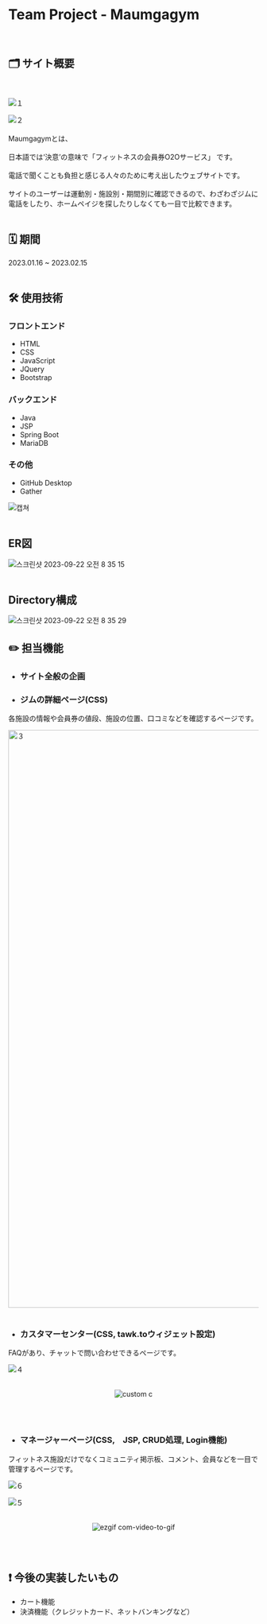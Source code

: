 # Team Project - Maumgagym
<br>

## 🗂️ サイト概要
<br>

![１](https://github.com/hee-ding/team-pro/assets/122540359/5be3c92f-a601-4c33-bb23-cd06608399cb)

![２](https://github.com/hee-ding/team-pro/assets/122540359/d4527d52-7c5a-4c43-a943-c6c6289552ef)
<br><br>
Maumgagymとは、
<br><br>
日本語では‘決意’の意味で「フィットネスの会員券O2Oサービス」 です。
<br><br>
電話で聞くことも負担と感じる人々のために考え出したウェブサイトです。
<br><br>
サイトのユーザーは運動別・施設別・期間別に確認できるので、わざわざジムに電話をしたり、ホームペイジを探したりしなくても一目で比較できます。
<br><br>

## 🗓️ 期間
2023.01.16 ~ 2023.02.15
<br><br>
## 🛠️ 使用技術
### フロントエンド
- HTML
- CSS
- JavaScript
- JQuery
- Bootstrap
### バックエンド
- Java
- JSP
- Spring Boot
- MariaDB
### その他
- GitHub Desktop
- Gather

![캡쳐](https://github.com/hee-ding/team-pro/assets/122540359/e401b98c-3e57-484b-b63a-234b782dcb21)
<br><br>
## ER図

![스크린샷 2023-09-22 오전 8 35
15](https://github.com/hee-ding/team-pro/assets/122540359/8de08062-5f55-484d-9765-245b4e2f40a6)
<br><br>
## Directory構成

![스크린샷 2023-09-22 오전 8 35
29](https://github.com/hee-ding/team-pro/assets/122540359/a95956a8-c348-45a8-9ef2-021370329db4)

## ✏️ 担当機能
- <h3>サイト全般の企画</h3>

- <h3>ジムの詳細ページ(CSS)</h3>

各施設の情報や会員券の値段、施設の位置、口コミなどを確認するページです。

<img width="1163" alt="３"
    src="https://github.com/hee-ding/team-pro/assets/122540359/55cd91fa-c851-4dd8-8553-93d7d56a91bd">
<br><br>

- <h3>カスタマーセンター(CSS, tawk.toウィジェット設定)</h3>

FAQがあり、チャットで問い合わせできるページです。

![４](https://github.com/hee-ding/team-pro/assets/122540359/ec35d32b-edd5-4a35-a21a-e30c05c15ad0)
<br><br>
<div align="center">

  ![custom c](https://github.com/hee-ding/team-pro/assets/122540359/6b106452-a9bc-4548-957c-0eedda648194)
</div>
<br><br>

- <h3>マネージャーページ(CSS,　JSP, CRUD処理, Login機能)</h3>

フィットネス施設だけでなくコミュニティ掲示板、コメント、会員などを一目で管理するページです。

![６](https://github.com/hee-ding/team-pro/assets/122540359/1d9ae9ad-feaf-4773-bec4-e9b243904746)

![５](https://github.com/hee-ding/team-pro/assets/122540359/0217cfd2-6a27-4acf-8b13-73c5a3955827)
<br><br>
<div align="center">

  ![ezgif com-video-to-gif](https://github.com/hee-ding/instagram-clone-pro/assets/122540359/acc25057-16b0-4c7b-8c43-3336c1177ada)
</div>
<br><br>

## ❗️ 今後の実装したいもの
- カート機能
- 決済機能（クレジットカード、ネットバンキングなど）
